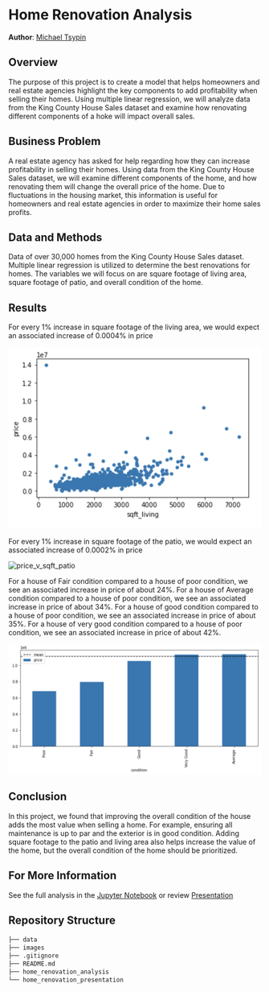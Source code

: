 # Home Renovation Analysis

**Author**: [Michael Tsypin](email:mtsypin9@yahoo.com)

## Overview

The purpose of this project is to create a model that helps homeowners and real estate agencies highlight the key components to add profitability when selling their homes. Using multiple linear regression, we will analyze data from the King County House Sales dataset and examine how renovating different components of a hoke will impact overall sales.

## Business Problem

A real estate agency has asked for help regarding how they can increase profitability in selling their homes. Using data from the King County House Sales dataset, we will examine different components of the home, and how renovating them will change the overall price of the home. Due to fluctuations in the housing market, this information is useful for homeowners and real estate agencies in order to maximize their home sales profits.

## Data and Methods

Data of over 30,000 homes from the King County House Sales dataset. Multiple linear regression is utilized to determine the best renovations for homes. The variables we will focus on are square footage of living area, square footage of patio, and overall condition of the home.

## Results

For every 1% increase in square footage of the living area, we would expect an associated increase of 0.0004% in price

![price_v_sqft_living](https://github.com/mtip9/dsc-phase-2-project/blob/main/images/price_v_sqft_living.png)

For every 1% increase in square footage of the patio, we would expect an associated increase of 0.0002% in price

![price_v_sqft_patio]()

For a house of Fair condition compared to a house of poor condition, we see an associated increase in price of about 24%. For a house of Average condition compared to a house of poor condition, we see an associated increase in price of about 34%. For a house of good condition compared to a house of poor condition, we see an associated increase in price of about 35%. For a house of very good condition compared to a house of poor condition, we see an associated increase in price of about 42%.

![price_v_condition](https://github.com/mtip9/dsc-phase-2-project/blob/main/images/price_v_condition.png)

## Conclusion

In this project, we found that improving the overall condition of the house adds the most value when selling a home. For example, ensuring all maintenance is up to par and the exterior is in good condition. Adding square footage to the patio and living area also helps increase the value of the home, but the overall condition of the home should be prioritized.

## For More Information

See the full analysis in the [Jupyter Notebook](Movie_Studio_Analysis.ipynb) or review [Presentation](Movie_Studio_Presentation.pdf)

## Repository Structure

```
├── data
├── images
├── .gitignore
├── README.md
├── home_renovation_analysis
└── home_renovation_presentation
```
